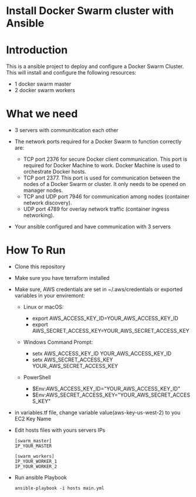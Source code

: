 # Install Docker Swarm cluster with Ansible

# Introduction
This is a ansible project to deploy and configure a Docker Swarm Cluster. This will install and configure the following resources:
- 1 docker swarm master
- 2 docker swarm workers

# What we need
- 3 servers with communitication each other
- The network ports required for a Docker Swarm to function correctly are:
    - TCP port 2376 for secure Docker client communication. This port is required for Docker Machine to work. Docker Machine is used to orchestrate Docker hosts.
    - TCP port 2377. This port is used for communication between the nodes of a Docker Swarm or cluster. It only needs to be opened on manager nodes.
    - TCP and UDP port 7946 for communication among nodes (container network discovery).
    - UDP port 4789 for overlay network traffic (container ingress networking).

- Your ansible configured and have communication with 3 servers

# How To Run
- Clone this repository
- Make sure you have terraform installed
- Make sure, AWS credentials are set in ~/.aws/credentials or exported variables in your enviremont:
    - Linux or macOS:
        - export AWS_ACCESS_KEY_ID=YOUR_AWS_ACCESS_KEY_ID
        - export AWS_SECRET_ACCESS_KEY=YOUR_AWS_SECRET_ACCESS_KEY

    - Windows Command Prompt:
        - setx AWS_ACCESS_KEY_ID YOUR_AWS_ACCESS_KEY_ID
        - setx AWS_SECRET_ACCESS_KEY YOUR_AWS_SECRET_ACCESS_KEY
    
    - PowerShell
        - $Env:AWS_ACCESS_KEY_ID="YOUR_AWS_ACCESS_KEY_ID"
        - $Env:AWS_SECRET_ACCESS_KEY="YOUR_AWS_SECRET_ACCESS_KEY"

- in variables.tf file, change variable value(aws-key-us-west-2) to you EC2 Key Name
- Edit hosts files with yours servers IPs
    ```
    [swarm_master]
    IP_YOUR_MASTER

    [swarm_workers]
    IP_YOUR_WORKER_1
    IP_YOUR_WORKER_2
    ```
- Run ansible Playbook
    ```
    ansible-playbook -i hosts main.yml
    ```
    

